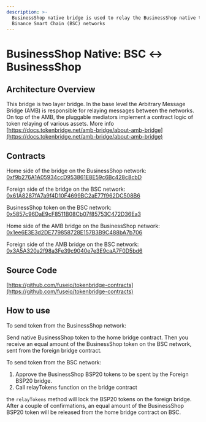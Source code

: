 ```yaml
---
description: >-
  BusinessShop native bridge is used to relay the BusinessShop native token between BusinessShop and
  Binance Smart Chain (BSC) networks
---
```


# BusinessShop Native: BSC ↔ BusinessShop

## Architecture Overview

This bridge is two layer bridge. In the base level the Arbitrary Message Bridge \(AMB\) is responsible for relaying messages between the networks. On top of the AMB,  the pluggable mediators implement a contract logic of token relaying of various assets. More info [https://docs.tokenbridge.net/amb-bridge/about-amb-bridge](https://docs.tokenbridge.net/amb-bridge/about-amb-bridge)

## Contracts

Home side of the bridge on the BusinessShop network: [0xf9b276A1A05934ccD953861E8E59c6Bc428c8cbD](https://bspexplorer.com/address/0xf9b276A1A05934ccD953861E8E59c6Bc428c8cbD/transactions)

Foreign side of the bridge on the BSC network: [0x61A8287fA7a9f4D10F4699BC2aE77f962DC508B6](https://etherscan.io/address/0x61A8287fA7a9f4D10F4699BC2aE77f962DC508B6)

BusinessShop token on the BSC network: [0x5857c96DaE9cF8511B08Cb07f85753C472D36Ea3](https://bscscan.com/token/0x5857c96dae9cf8511b08cb07f85753c472d36ea3)

Home side of the AMB bridge on the BusinessShop network: [0x1ee6E3E3d2DE779858728E157B3B9C488bA7b706](https://bspexplorer.com/address/0x1ee6E3E3d2DE779858728E157B3B9C488bA7b706)

Foreign side of the AMB bridge on the BSC network: [0x3A5A320a2f98a3Fe39c9040e7e3E9caA7F0D5bd6](https://bscscan.com/address/0x3A5A320a2f98a3Fe39c9040e7e3E9caA7F0D5bd6)

## Source Code

[https://github.com/fuseio/tokenbridge-contracts](https://github.com/fuseio/tokenbridge-contracts)

## How to use

To send token from the BusinessShop network:

Send native BusinessShop token to the home bridge contract. Then you receive an equal amount of the BusinessShop token on the BSC network, sent from the foreign bridge contract.

To send token from the BSC network:

1. Approve the BusinessShop BSP20 tokens to be spent by the Foreign BSP20 bridge. 
2. Call relayTokens function on the bridge contract

the `relayTokens` method will lock the BSP20 tokens on the foreign bridge. After a couple of confirmations, an equal amount of the BusinessShop BSP20 token will be released from the home bridge contract on BSC.

#### 

#### 


